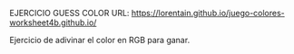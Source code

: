 EJERCICIO GUESS COLOR
URL: https://lorentain.github.io/juego-colores-worksheet4b.github.io/

Ejercicio de adivinar el color en RGB para ganar.
